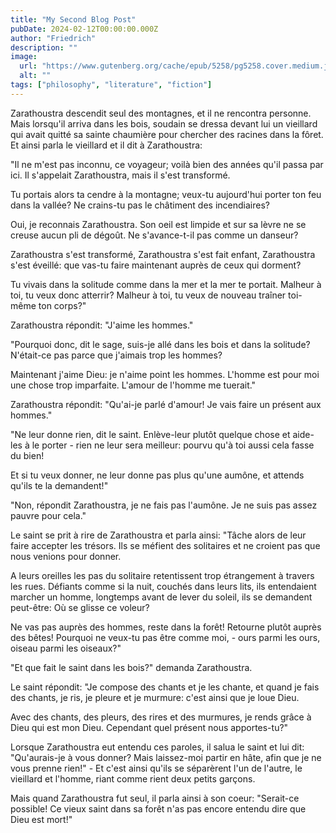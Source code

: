```yaml
---
title: "My Second Blog Post"
pubDate: 2024-02-12T00:00:00.000Z
author: "Friedrich"
description: ""
image:
  url: "https://www.gutenberg.org/cache/epub/5258/pg5258.cover.medium.jpg"
  alt: ""
tags: ["philosophy", "literature", "fiction"]
---
```


Zarathoustra descendit seul des montagnes, et il ne rencontra personne. Mais lorsqu'il arriva dans les bois, soudain se dressa devant lui un vieillard qui avait quitté sa sainte chaumière pour chercher des racines dans la fôret. Et ainsi parla le vieillard et il dit à Zarathoustra:

"Il ne m'est pas inconnu, ce voyageur; voilà bien des années qu'il passa par ici. Il s'appelait Zarathoustra, mais il s'est transformé.

Tu portais alors ta cendre à la montagne; veux-tu aujourd'hui porter ton feu dans la vallée? Ne crains-tu pas le châtiment des incendiaires?

Oui, je reconnais Zarathoustra. Son oeil est limpide et sur sa lèvre ne se creuse aucun pli de dégoût. Ne s'avance-t-il pas comme un danseur?

Zarathoustra s'est transformé, Zarathoustra s'est fait enfant, Zarathoustra s'est éveillé: que vas-tu faire maintenant auprès de ceux qui dorment?

Tu vivais dans la solitude comme dans la mer et la mer te portait. Malheur à toi, tu veux donc atterrir? Malheur à toi, tu veux de nouveau traîner toi-même ton corps?"

Zarathoustra répondit: "J'aime les hommes."

"Pourquoi donc, dit le sage, suis-je allé dans les bois et dans la solitude? N'était-ce pas parce que j'aimais trop les hommes?

Maintenant j'aime Dieu: je n'aime point les hommes. L'homme est pour moi une chose trop imparfaite. L'amour de l'homme me tuerait."

Zarathoustra répondit: "Qu'ai-je parlé d'amour! Je vais faire un présent aux hommes."

"Ne leur donne rien, dit le saint. Enlève-leur plutôt quelque chose et aide-les à le porter - rien ne leur sera meilleur: pourvu qu'à toi aussi cela fasse du bien!

Et si tu veux donner, ne leur donne pas plus qu'une aumône, et attends qu'ils te la demandent!"

"Non, répondit Zarathoustra, je ne fais pas l'aumône. Je ne suis pas assez pauvre pour cela."

Le saint se prit à rire de Zarathoustra et parla ainsi: "Tâche alors de leur faire accepter les trésors. Ils se méfient des solitaires et ne croient pas que nous venions pour donner.

A leurs oreilles les pas du solitaire retentissent trop étrangement à travers les rues. Défiants comme si la nuit, couchés dans leurs lits, ils entendaient marcher un homme, longtemps avant de lever du soleil, ils se demandent peut-être: Où se glisse ce voleur?

Ne vas pas auprès des hommes, reste dans la forêt! Retourne plutôt auprès des bêtes! Pourquoi ne veux-tu pas être comme moi, - ours parmi les ours, oiseau parmi les oiseaux?"

"Et que fait le saint dans les bois?" demanda Zarathoustra.

Le saint répondit: "Je compose des chants et je les chante, et quand je fais des chants, je ris, je pleure et je murmure: c'est ainsi que je loue Dieu.

Avec des chants, des pleurs, des rires et des murmures, je rends grâce à Dieu qui est mon Dieu. Cependant quel présent nous apportes-tu?"

Lorsque Zarathoustra eut entendu ces paroles, il salua le saint et lui dit: "Qu'aurais-je à vous donner? Mais laissez-moi partir en hâte, afin que je ne vous prenne rien!" - Et c'est ainsi qu'ils se séparèrent l'un de l'autre, le vieillard et l'homme, riant comme rient deux petits garçons.

Mais quand Zarathoustra fut seul, il parla ainsi à son coeur: "Serait-ce possible! Ce vieux saint dans sa forêt n'as pas encore entendu dire que Dieu est mort!"
